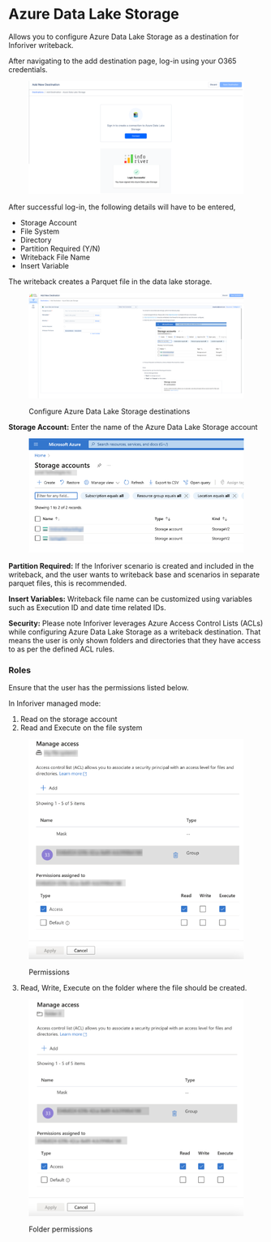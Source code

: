 # Azure Data Lake Storage

Allows you to configure Azure Data Lake Storage as a destination for Inforiver writeback.&#x20;

After navigating to the add destination page, log-in using your O365 credentials.

<figure><img src="../../../.gitbook/assets/image (58) (1).png" alt=""><figcaption></figcaption></figure>

After successful log-in, the following details will have to be entered,

* Storage Account
* File System
* Directory
* Partition Required (Y/N)
* Writeback File Name
* Insert Variable

The writeback creates a Parquet file in the data lake storage.&#x20;

<figure><img src="../../../.gitbook/assets/image.png" alt=""><figcaption><p>Configure Azure Data Lake Storage destinations</p></figcaption></figure>

**Storage Account:** Enter the name of the Azure Data Lake Storage account

<figure><img src="../../../.gitbook/assets/image (1).png" alt=""><figcaption></figcaption></figure>

**Partition Required:** If the Inforiver scenario is created and included in the writeback, and the user wants to writeback base and scenarios in separate parquet files, this is recommended.&#x20;

**Insert Variables:** Writeback file name can be customized using variables such as Execution ID and date time related IDs.

**Security:** Please note Inforiver leverages Azure Access Control Lists (ACLs) while configuring Azure Data Lake Storage as a writeback destination. That means the user is only shown folders and directories that they have access to as per the defined ACL rules.

### Roles

Ensure that the user has the permissions listed below.

In Inforiver managed mode:

1. Read on the storage account
2. Read and Execute on the file system

<figure><img src="../../../.gitbook/assets/image (2).png" alt=""><figcaption><p>Permissions</p></figcaption></figure>

3. Read, Write, Execute on the folder where the file should be created.

<figure><img src="../../../.gitbook/assets/image (3).png" alt=""><figcaption><p>Folder permissions</p></figcaption></figure>
